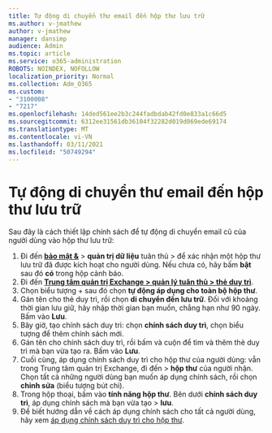 ```yaml
---
title: Tự động di chuyển thư email đến hộp thư lưu trữ
ms.author: v-jmathew
author: v-jmathew
manager: dansimp
audience: Admin
ms.topic: article
ms.service: o365-administration
ROBOTS: NOINDEX, NOFOLLOW
localization_priority: Normal
ms.collection: Adm_O365
ms.custom:
- "3100008"
- "7217"
ms.openlocfilehash: 14ded561ee2b3c244fadbdab42fd0e833a1c66d5
ms.sourcegitcommit: 6312ee31561db36104f32282d019d069ede69174
ms.translationtype: MT
ms.contentlocale: vi-VN
ms.lasthandoff: 03/11/2021
ms.locfileid: "50749294"
---
```

# <a name="automatically-move-email-messages-to-the-archive-mailbox"></a>Tự động di chuyển thư email đến hộp thư lưu trữ

Sau đây là cách thiết lập chính sách để tự động di chuyển email cũ của người dùng vào hộp thư lưu trữ:

1. Đi đến [**bảo mật &**](https://go.microsoft.com/fwlink/p/?linkid=2077143)  >  **quản trị dữ liệu** tuân thủ  >   để xác nhận một hộp thư lưu trữ đã được kích hoạt cho người dùng. Nếu chưa có, hãy bấm **bật** sau đó **có** trong hộp cảnh báo.
2. Đi đến [**Trung tâm quản trị Exchange > quản lý tuân thủ > thẻ duy trì**](https://go.microsoft.com/fwlink/?linkid=2059104).
3. Chọn biểu tượng + sau đó chọn **tự động áp dụng cho toàn bộ hộp thư**.
4. Gán tên cho thẻ duy trì, rồi chọn **di chuyển đến lưu trữ**. Đối với khoảng thời gian lưu giữ, hãy nhập thời gian bạn muốn, chẳng hạn như 90 ngày. Bấm vào **Lưu**.
5. Bây giờ, tạo chính sách duy trì: chọn **chính sách duy trì**, chọn biểu tượng để thêm chính sách mới.
6. Gán tên cho chính sách duy trì, rồi bấm và cuộn để tìm và thêm thẻ duy trì mà bạn vừa tạo ra. Bấm vào **Lưu**.
7. Cuối cùng, áp dụng chính sách duy trì cho hộp thư của người dùng: vẫn trong Trung tâm quản trị Exchange, đi đến  >  **hộp thư** của người nhận. Chọn tất cả những người dùng bạn muốn áp dụng chính sách, rồi chọn **chỉnh sửa** (biểu tượng bút chì).
8. Trong hộp thoại, bấm vào **tính năng hộp thư**. Bên dưới **chính sách duy trì**, áp dụng chính sách mà bạn vừa tạo > **lưu**.
9. Để biết hướng dẫn về cách áp dụng chính sách cho tất cả người dùng, hãy xem [áp dụng chính sách duy trì cho hộp thư](https://docs.microsoft.com/exchange/security-and-compliance/messaging-records-management/apply-retention-policy).
